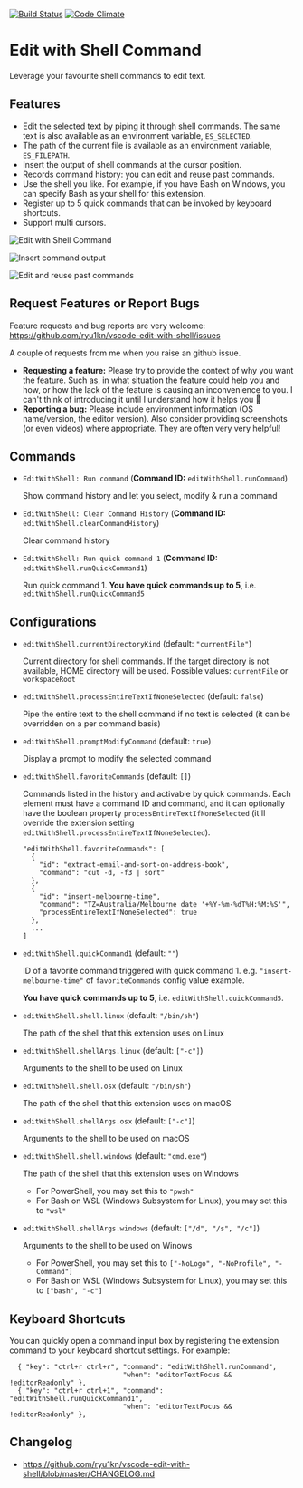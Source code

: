 [![Build Status](https://travis-ci.org/ryu1kn/vscode-edit-with-shell.svg?branch=master)](https://travis-ci.org/ryu1kn/vscode-edit-with-shell) [![Code Climate](https://codeclimate.com/github/ryu1kn/vscode-edit-with-shell/badges/gpa.svg)](https://codeclimate.com/github/ryu1kn/vscode-edit-with-shell)

# Edit with Shell Command

Leverage your favourite shell commands to edit text.

## Features

* Edit the selected text by piping it through shell commands.
  The same text is also available as an environment variable, `ES_SELECTED`.
* The path of the current file is available as an environment variable, `ES_FILEPATH`.
* Insert the output of shell commands at the cursor position.
* Records command history: you can edit and reuse past commands.
* Use the shell you like. For example, if you have Bash on Windows, you can specify Bash as your shell for this extension.
* Register up to 5 quick commands that can be invoked by keyboard shortcuts.
* Support multi cursors.

![Edit with Shell Command](https://raw.githubusercontent.com/ryu1kn/vscode-edit-with-shell/master/images/animations/public.gif)

![Insert command output](https://raw.githubusercontent.com/ryu1kn/vscode-edit-with-shell/master/images/animations/insert-command-output.gif)

![Edit and reuse past commands](https://raw.githubusercontent.com/ryu1kn/vscode-edit-with-shell/master/images/animations/edit-and-run-command-history.gif)

## Request Features or Report Bugs

Feature requests and bug reports are very welcome: https://github.com/ryu1kn/vscode-edit-with-shell/issues

A couple of requests from me when you raise an github issue.

* **Requesting a feature:** Please try to provide the context of why you want the feature. Such as, in what situation the feature could help you and how, or how the lack of the feature is causing an inconvenience to you. I can't think of introducing it until I understand how it helps you 🙂
* **Reporting a bug:** Please include environment information (OS name/version, the editor version). Also consider providing screenshots (or even videos) where appropriate. They are often very very helpful!

## Commands

* `EditWithShell: Run command` (**Command ID:** `editWithShell.runCommand`)

    Show command history and let you select, modify & run a command

* `EditWithShell: Clear Command History` (**Command ID:** `editWithShell.clearCommandHistory`)

    Clear command history

* `EditWithShell: Run quick command 1` (**Command ID:** `editWithShell.runQuickCommand1`)

    Run quick command 1. **You have quick commands up to 5**, i.e. `editWithShell.runQuickCommand5`

## Configurations

* `editWithShell.currentDirectoryKind` (default: `"currentFile"`)

    Current directory for shell commands. If the target directory is not available, HOME directory will be used. Possible values: `currentFile` or `workspaceRoot`

* `editWithShell.processEntireTextIfNoneSelected` (default: `false`)

    Pipe the entire text to the shell command if no text is selected (it can be overridden on a per command basis)

* `editWithShell.promptModifyCommand` (default: `true`)

    Display a prompt to modify the selected command

* `editWithShell.favoriteCommands` (default: `[]`)

    Commands listed in the history and activable by quick commands. Each element must have a command ID and command, and it can optionally have the boolean property `processEntireTextIfNoneSelected` (it'll override the extension setting `editWithShell.processEntireTextIfNoneSelected`).

    ```
    "editWithShell.favoriteCommands": [
      {
        "id": "extract-email-and-sort-on-address-book",
        "command": "cut -d, -f3 | sort"
      },
      {
        "id": "insert-melbourne-time",
        "command": "TZ=Australia/Melbourne date '+%Y-%m-%dT%H:%M:%S'",
        "processEntireTextIfNoneSelected": true
      },
      ...
    ]
    ```

* `editWithShell.quickCommand1` (default: `""`)

    ID of a favorite command triggered with quick command 1. e.g. `"insert-melbourne-time"` of `favoriteCommands` config value example.

    **You have quick commands up to 5**, i.e. `editWithShell.quickCommand5`.

* `editWithShell.shell.linux` (default: `"/bin/sh"`)

    The path of the shell that this extension uses on Linux

* `editWithShell.shellArgs.linux` (default: `["-c"]`)

    Arguments to the shell to be used on Linux

* `editWithShell.shell.osx` (default: `"/bin/sh"`)

    The path of the shell that this extension uses on macOS

* `editWithShell.shellArgs.osx` (default: `["-c"]`)

    Arguments to the shell to be used on macOS

* `editWithShell.shell.windows` (default: `"cmd.exe"`)

    The path of the shell that this extension uses on Windows

    * For PowerShell, you may set this to `"pwsh"`
    * For Bash on WSL (Windows Subsystem for Linux), you may set this to `"wsl"`

* `editWithShell.shellArgs.windows` (default: `["/d", "/s", "/c"]`)

    Arguments to the shell to be used on Winows

    * For PowerShell, you may set this to `["-NoLogo", "-NoProfile", "-Command"]`
    * For Bash on WSL (Windows Subsystem for Linux), you may set this to `["bash", "-c"]`

## Keyboard Shortcuts

You can quickly open a command input box by registering the extension command to your keyboard shortcut settings. For example:

```
  { "key": "ctrl+r ctrl+r", "command": "editWithShell.runCommand",
                            "when": "editorTextFocus && !editorReadonly" },
  { "key": "ctrl+r ctrl+1", "command": "editWithShell.runQuickCommand1",
                            "when": "editorTextFocus && !editorReadonly" },
```

## Changelog

* https://github.com/ryu1kn/vscode-edit-with-shell/blob/master/CHANGELOG.md
